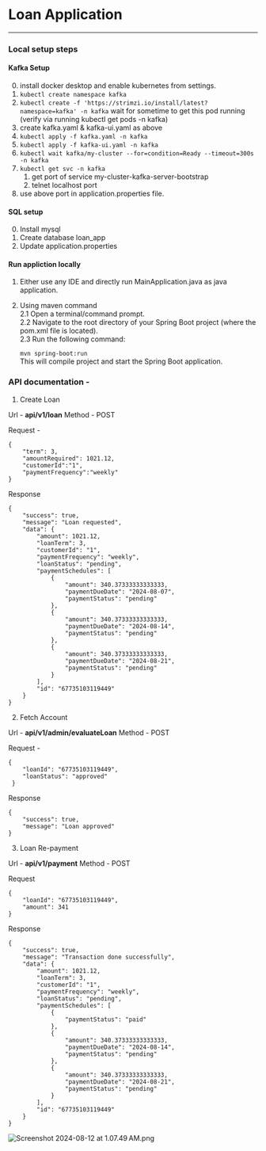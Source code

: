 #  Loan Application

****

### Local setup steps

#### Kafka Setup
0. install docker desktop and enable kubernetes from settings.
1. `kubectl create namespace kafka`
2. `kubectl create -f 'https://strimzi.io/install/latest?namespace=kafka' -n kafka`
   wait for sometime to get this pod running (verify via running kubectl get pods -n kafka)
3. create kafka.yaml & kafka-ui.yaml as above
4. `kubectl apply -f kafka.yaml -n kafka`
5. `kubectl apply -f kafka-ui.yaml -n kafka`
6. `kubectl wait kafka/my-cluster --for=condition=Ready --timeout=300s -n kafka`
7. `kubectl get svc -n kafka`
    1. get port of service my-cluster-kafka-server-bootstrap
    2. telnet localhost port
8. use above port in application.properties file. 

#### SQL setup

0. Install mysql
1. Create database loan_app 
2. Update application.properties 

#### Run appliction locally

1. Either use any IDE and directly run MainApplication.java as  java application.
2. Using maven command \
   2.1 Open a terminal/command prompt. \
   2.2 Navigate to the root directory of your Spring Boot project (where the pom.xml file is located). \
   2.3 Run the following command:

    `mvn spring-boot:run` \
This will compile project and start the Spring Boot application.



### API documentation -

1. Create Loan

Url - **api/v1/loan**
Method - POST


Request -
<!--DOCS_START-->
    {
        "term": 3,
        "amountRequired": 1021.12,
        "customerId":"1",
        "paymentFrequency":"weekly"
    }
<!--DOCS_END-->

Response
<!--DOCS_START-->
    {
        "success": true,
        "message": "Loan requested",
        "data": {
            "amount": 1021.12,
            "loanTerm": 3,
            "customerId": "1",
            "paymentFrequency": "weekly",
            "loanStatus": "pending",
            "paymentSchedules": [
                {
                    "amount": 340.37333333333333,
                    "paymentDueDate": "2024-08-07",
                    "paymentStatus": "pending"
                },
                {
                    "amount": 340.37333333333333,
                    "paymentDueDate": "2024-08-14",
                    "paymentStatus": "pending"
                },
                {
                    "amount": 340.37333333333333,
                    "paymentDueDate": "2024-08-21",
                    "paymentStatus": "pending"
                }
            ],
            "id": "67735103119449"
        }
    }
<!--DOCS_END-->

2. Fetch Account

Url - **api/v1/admin/evaluateLoan**
Method - POST

Request -
<!--DOCS_START-->
    {
        "loanId": "67735103119449",
        "loanStatus": "approved"
     }
<!--DOCS_END-->

Response
<!--DOCS_START-->
    {
        "success": true,
        "message": "Loan approved"
    }
<!--DOCS_END-->

3. Loan Re-payment


Url - **api/v1/payment**
Method - POST

Request
<!--DOCS_START-->
    {
        "loanId": "67735103119449",
        "amount": 341
    }
<!--DOCS_END-->

Response
<!--DOCS_START-->
    {
        "success": true,
        "message": "Transaction done successfully",
        "data": {
            "amount": 1021.12,
            "loanTerm": 3,
            "customerId": "1",
            "paymentFrequency": "weekly",
            "loanStatus": "pending",
            "paymentSchedules": [
                {
                    "paymentStatus": "paid"
                },
                {
                    "amount": 340.37333333333333,
                    "paymentDueDate": "2024-08-14",
                    "paymentStatus": "pending"
                },
                {
                    "amount": 340.37333333333333,
                    "paymentDueDate": "2024-08-21",
                    "paymentStatus": "pending"
                }
            ],
            "id": "67735103119449"
        }
    }
<!--DOCS_END-->


![Screenshot 2024-08-12 at 1.07.49 AM.png](..%2F..%2F..%2F..%2F..%2Fvar%2Ffolders%2Ffp%2Fg0hxgmb931s017_62b1csl4c0000gq%2FT%2FTemporaryItems%2FNSIRD_screencaptureui_O1fvVN%2FScreenshot%202024-08-12%20at%201.07.49%E2%80%AFAM.png)